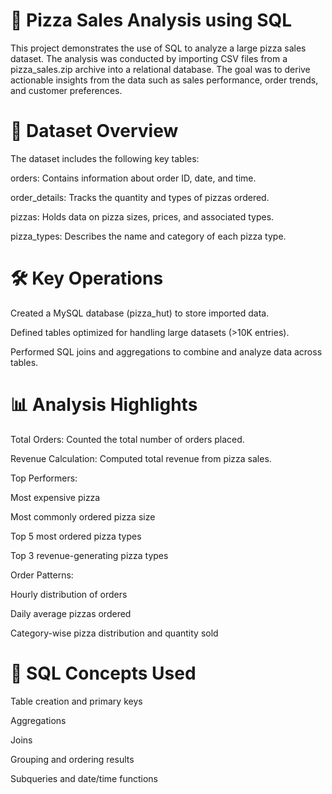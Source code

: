 # 🍕 Pizza Sales Analysis using SQL
This project demonstrates the use of SQL to analyze a large pizza sales dataset. The analysis was conducted by importing CSV files from a pizza_sales.zip archive into a relational database. The goal was to derive actionable insights from the data such as sales performance, order trends, and customer preferences.

# 📁 Dataset Overview
The dataset includes the following key tables:

orders: Contains information about order ID, date, and time.

order_details: Tracks the quantity and types of pizzas ordered.

pizzas: Holds data on pizza sizes, prices, and associated types.

pizza_types: Describes the name and category of each pizza type.

# 🛠️ Key Operations
Created a MySQL database (pizza_hut) to store imported data.

Defined tables optimized for handling large datasets (>10K entries).

Performed SQL joins and aggregations to combine and analyze data across tables.

# 📊 Analysis Highlights
Total Orders: Counted the total number of orders placed.

Revenue Calculation: Computed total revenue from pizza sales.

Top Performers:

Most expensive pizza

Most commonly ordered pizza size

Top 5 most ordered pizza types

Top 3 revenue-generating pizza types

Order Patterns:

Hourly distribution of orders

Daily average pizzas ordered

Category-wise pizza distribution and quantity sold

# 📌 SQL Concepts Used
Table creation and primary keys

Aggregations

Joins

Grouping and ordering results

Subqueries and date/time functions
